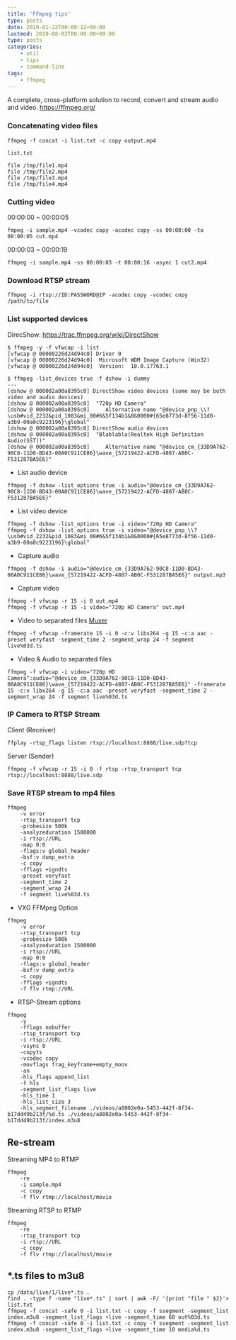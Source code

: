 ```yaml
---
title: 'FFmpeg tips'
type: posts
date: 2019-01-22T00:09:12+09:00
lastmod: 2019-08-02T00:00:00+09:00
type: posts
categories: 
    - util
    - tips
    - command-line
tags:
    - ffmpeg
---
```


A complete, cross-platform solution to record, convert and stream audio and video.
    https://ffmpeg.org/

### Concatenating video files

    ffmpeg -f concat -i list.txt -c copy output.mp4
    
`list.txt`

    file /tmp/file1.mp4
    file /tmp/file2.mp4
    file /tmp/file3.mp4
    file /tmp/file4.mp4
    
### Cutting video
    
00:00:00 ~ 00:00:05    
    
    fmpeg -i sample.mp4 -vcodec copy -acodec copy -ss 00:00:00 -to 00:00:05 cut.mp4
    
00:00:03 ~ 00:00:19

    ffmpeg -i sample.mp4 -ss 00:00:03 -t 00:00:16 -async 1 cut2.mp4
    
### Download RTSP stream

    ffmpeg -i rtsp://ID:PASSWORD@IP -acodec copy -vcodec copy /path/to/file
    
### List supported devices

DirecShow: https://trac.ffmpeg.org/wiki/DirectShow 

    $ ffmpeg -y -f vfwcap -i list
    [vfwcap @ 00000226d24d94c0] Driver 0
    [vfwcap @ 00000226d24d94c0]  Microsoft WDM Image Capture (Win32)
    [vfwcap @ 00000226d24d94c0]  Version:  10.0.17763.1
    
    $ ffmpeg -list_devices true -f dshow -i dummy
    ---
    [dshow @ 000002a00a8395c0] DirectShow video devices (some may be both video and audio devices)
    [dshow @ 000002a00a8395c0]  "720p HD Camera"
    [dshow @ 000002a00a8395c0]     Alternative name "@device_pnp_\\?\usb#vid_2232&pid_1083&mi_00#6&5f134b1&0&0000#{65e8773d-8f56-11d0-a3b9-00a0c9223196}\global"
    [dshow @ 000002a00a8395c0] DirectShow audio devices
    [dshow @ 000002a00a8395c0]  "Blablabla(Realtek High Definition Audio(SST))"
    [dshow @ 000002a00a8395c0]     Alternative name "@device_cm_{33D9A762-90C8-11D0-BD43-00A0C911CE86}\wave_{57219422-ACFD-4807-AB0C-F531287BA5E6}"

- List audio device

```
ffmpeg -f dshow -list_options true -i audio="@device_cm_{33D9A762-90C8-11D0-BD43-00A0C911CE86}\wave_{57219422-ACFD-4807-AB0C-F531287BA5E6}"
```

- List video device

```
ffmpeg -f dshow -list_options true -i video="720p HD Camera"
ffmpeg -f dshow -list_options true -i video="@device_pnp_\\?\usb#vid_2232&pid_1083&mi_00#6&5f134b1&0&0000#{65e8773d-8f56-11d0-a3b9-00a0c9223196}\global"
```

- Capture audio

```
ffmpeg -f dshow -i audio="@device_cm_{33D9A762-90C8-11D0-BD43-00A0C911CE86}\wave_{57219422-ACFD-4807-AB0C-F531287BA5E6}" output.mp3
```
    
- Capture video
```
ffmpeg -f vfwcap -r 15 -i 0 out.mp4
ffmpeg -f vfwcap -r 15 -i video="720p HD Camera" out.mp4
```

- Video to separated files  [Muxer](http://ffmpeg.org/ffmpeg-formats.html#segment_002c-stream_005fsegment_002c-ssegment)

```
ffmpeg -f vfwcap -framerate 15 -i 0 -c:v libx264 -g 15 -c:a aac -preset veryfast -segment_time 2 -segment_wrap 24 -f segment live%03d.ts
```
    
- Video & Audio to separated files

```
ffmpeg -f vfwcap -i video="720p HD Camera":audio="@device_cm_{33D9A762-90C8-11D0-BD43-00A0C911CE86}\wave_{57219422-ACFD-4807-AB0C-F531287BA5E6}" -framerate 15 -c:v libx264 -g 15 -c:a aac -preset veryfast -segment_time 2 -segment_wrap 24 -f segment live%03d.ts
```

### IP Camera to RTSP Stream

Client (Receiver)

    ffplay -rtsp_flags listen rtsp://localhost:8888/live.sdp?tcp

Server (Sender)

    ffmpeg -f vfwcap -r 15 -i 0 -f rtsp -rtsp_transport tcp rtsp://localhost:8888/live.sdp

### Save RTSP stream to mp4 files 

    ffmpeg
        -v error
        -rtsp_transport tcp
        -probesize 500k
        -analyzeduration 1500000
        -i rtsp://URL
        -map 0:0
        -flags:v global_header
        -bsf:v dump_extra
        -c copy
        -fflags +igndts
        -preset veryfast
        -segment_time 2
        -segment_wrap 24
        -f segment live%03d.ts


- VXG FFMpeg Option
```
ffmpeg
    -v error
    -rtsp_transport tcp
    -probesize 500k
    -analyzeduration 1500000
    -i rtsp://URL
    -map 0:0
    -flags:v global_header
    -bsf:v dump_extra
    -c copy
    -fflags +igndts
    -f flv rtmp://URL
```

- RTSP-Stream options
```
ffmpeg
    -y
    -fflags nobuffer
    -rtsp_transport tcp
    -i rtsp://URL
    -vsync 0
    -copyts
    -vcodec copy
    -movflags frag_keyframe+empty_moov
    -an
    -hls_flags append_list
    -f hls
    -segment_list_flags live
    -hls_time 1
    -hls_list_size 3
    -hls_segment_filename ./videos/a8002e0a-5453-442f-8f34-b17dd49b213f/%d.ts ./videos/a8002e0a-5453-442f-8f34-b17dd49b213f/index.m3u8
```

## Re-stream

Streaming MP4 to RTMP

    ffmpeg
        -re
        -i sample.mp4
        -c copy
        -f flv rtmp://localhost/movie


Streaming RTSP to RTMP

    ffmpeg
        -re
        -rtsp_transport tcp
        -i rtsp://URL
        -c copy
        -f flv rtmp://localhost/movie

## *.ts files to m3u8

    cp /data/live/1/live*.ts .
    find . -type f -name "live*.ts" | sort | awk -F/ '{print "file " $2}'> list.txt
    ffmpeg -f concat -safe 0 -i list.txt -c copy -f ssegment -segment_list index.m3u8 -segment_list_flags +live -segment_time 60 out%03d.ts
    ffmpeg -f concat -safe 0 -i list.txt -c copy -f ssegment -segment_list index.m3u8 -segment_list_flags +live -segment_time 10 media%d.ts
